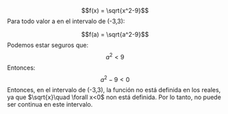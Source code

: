 $$f(x) = \sqrt{x^2-9}$$
Para todo valor a en el intervalo de (-3,3):

$$f(a) = \sqrt{a^2-9}$$
Podemos estar seguros que:
$$a^2<9$$
Entonces:
$$a^2-9<0$$
Entonces, en el intervalo de (-3,3), la función no está definida en los reales, ya que $\sqrt{x}\quad \forall x<0$ non está definida. Por lo tanto, no puede ser continua en este intervalo.
